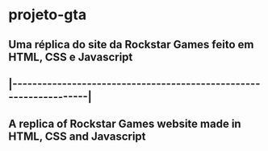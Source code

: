 # projeto-gta
## Uma réplica do site da Rockstar Games feito em HTML, CSS e Javascript
## |------------------------------------------------------------------|
## A replica of Rockstar Games website made in HTML, CSS and Javascript

